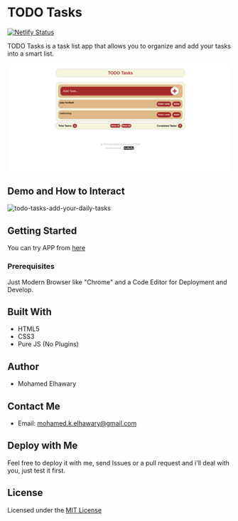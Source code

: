 # TODO Tasks  
[![Netlify Status](https://api.netlify.com/api/v1/badges/4912510c-1195-4cb3-979d-2bfb51297e3d/deploy-status)](https://app.netlify.com/sites/todotasks14/deploys)  

TODO Tasks is a task list app that allows you to organize and add your tasks into a smart list.


![Screenshot](preview.png)

## Demo and How to Interact  

![todo-tasks-add-your-daily-tasks](https://user-images.githubusercontent.com/69651552/93807226-9ec96680-fc4a-11ea-939d-98a648517a6b.gif)  
 

## Getting Started

You can try APP from [here](https://mohamed-elhawary.github.io/todo-tasks/)

### Prerequisites

Just Modern Browser like "Chrome" and a Code Editor for Deployment and Develop.

## Built With

* HTML5
* CSS3
* Pure JS (No Plugins)


## Author

* Mohamed Elhawary  

## Contact Me  

* Email: mohamed.k.elhawary@gmail.com

## Deploy with Me

Feel free to deploy it with me, send Issues or a pull request and i'll deal with you, just test it first.

## License

Licensed under the [MIT License](LICENSE)


